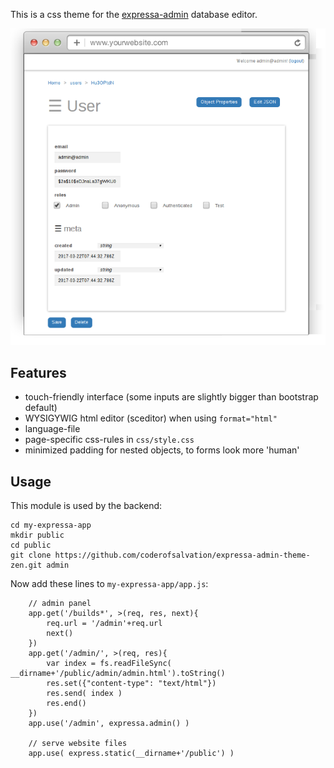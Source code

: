 This is a css theme for the [expressa-admin](https://npmjs.org/package/expressa-admin) database editor.

![](https://github.com/coderofsalvation/expressa-admin-theme-zen/raw/master/screenshot.png)

## Features 

* touch-friendly interface (some inputs are slightly bigger than bootstrap default)
* WYSIGYWIG html editor (sceditor) when using `format="html"`
* language-file
* page-specific css-rules in `css/style.css`
* minimized padding for nested objects, to forms look more 'human'

## Usage 

This module is used by the backend:

    cd my-expressa-app 
    mkdir public
    cd public
    git clone https://github.com/coderofsalvation/expressa-admin-theme-zen.git admin

Now add these lines to `my-expressa-app/app.js`:

		// admin panel 
		app.get('/builds*', >(req, res, next){
			req.url = '/admin'+req.url
			next()
		})
		app.get('/admin/', >(req, res){
			var index = fs.readFileSync( __dirname+'/public/admin/admin.html').toString()
			res.set({"content-type": "text/html"})
			res.send( index )
			res.end()
		})
		app.use('/admin', expressa.admin() )  

		// serve website files
		app.use( express.static(__dirname+'/public') )  

